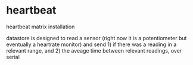 # heartbeat
heartbeat matrix installation

datastore is designed to read a sensor (right now it is a potentiometer but eventually a heartrate monitor) and send 1) if there was a reading in a relevant range, and 2) the aveage time between relevant readings, over serial
